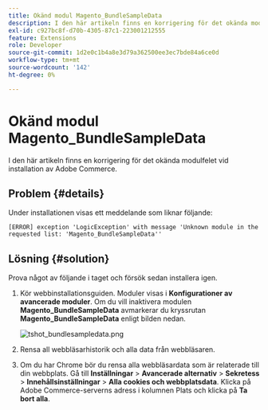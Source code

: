 ```yaml
---
title: Okänd modul Magento_BundleSampleData
description: I den här artikeln finns en korrigering för det okända modulfelet vid installation av Adobe Commerce.
exl-id: c927bc8f-d70b-4305-87c1-223001212555
feature: Extensions
role: Developer
source-git-commit: 1d2e0c1b4a8e3d79a362500ee3ec7bde84a6ce0d
workflow-type: tm+mt
source-wordcount: '142'
ht-degree: 0%

---
```


# Okänd modul Magento_BundleSampleData

I den här artikeln finns en korrigering för det okända modulfelet vid installation av Adobe Commerce.

## Problem {#details}

Under installationen visas ett meddelande som liknar följande:

```text
[ERROR] exception 'LogicException' with message 'Unknown module in the requested list: 'Magento_BundleSampleData''
```

## Lösning {#solution}

Prova något av följande i taget och försök sedan installera igen.

1. Kör webbinstallationsguiden. Moduler visas i **Konfigurationer av avancerade moduler**. Om du vill inaktivera modulen **Magento\_BundleSampleData** avmarkerar du kryssrutan **Magento\_BundleSampleData** enligt bilden nedan.

   ![tshot_bundlesampledata.png](assets/tshoot_bundlesampledata.png)

1. Rensa all webbläsarhistorik och alla data från webbläsaren.
1. Om du har Chrome bör du rensa alla webbläsardata som är relaterade till din webbplats.  Gå till **Inställningar** > **Avancerade alternativ** > **Sekretess** > **Innehållsinställningar** > **Alla cookies och webbplatsdata**. Klicka på Adobe Commerce-serverns adress i kolumnen Plats och klicka på **Ta bort alla**.
